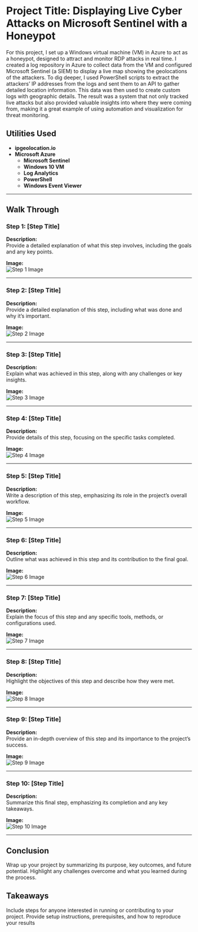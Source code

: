 # Project Title: Displaying Live Cyber Attacks on Microsoft Sentinel with a Honeypot  
For this project, I set up a Windows virtual machine (VM) in Azure to act as a honeypot, designed to attract and monitor RDP attacks in real time. I created a log repository in Azure to collect data from the VM and configured Microsoft Sentinel (a SIEM) to display a live map showing the geolocations of the attackers. To dig deeper, I used PowerShell scripts to extract the attackers’ IP addresses from the logs and sent them to an API to gather detailed location information. This data was then used to create custom logs with geographic details. The result was a system that not only tracked live attacks but also provided valuable insights into where they were coming from, making it a great example of using automation and visualization for threat monitoring.

## Utilities Used
- <b>ipgeolocation.io</b>
- <b>Microsoft Azure</b> 
  - <b>Microsoft Sentinel</b>
  - <b>Windows 10 VM</b>
  - <b>Log Analytics</b>
  - <b>PowerShell</b>
  - <b>Windows Event Viewer</b>


---

## Walk Through  

### Step 1: [Step Title]  
**Description:**  
Provide a detailed explanation of what this step involves, including the goals and any key points.  

**Image:**  
![Step 1 Image](path/to/image1.png)  

---

### Step 2: [Step Title]  
**Description:**  
Provide a detailed explanation of this step, including what was done and why it’s important.  

**Image:**  
![Step 2 Image](path/to/image2.png)  

---

### Step 3: [Step Title]  
**Description:**  
Explain what was achieved in this step, along with any challenges or key insights.  

**Image:**  
![Step 3 Image](path/to/image3.png)  

---

### Step 4: [Step Title]  
**Description:**  
Provide details of this step, focusing on the specific tasks completed.  

**Image:**  
![Step 4 Image](path/to/image4.png)  

---

### Step 5: [Step Title]  
**Description:**  
Write a description of this step, emphasizing its role in the project’s overall workflow.  

**Image:**  
![Step 5 Image](path/to/image5.png)  

---

### Step 6: [Step Title]  
**Description:**  
Outline what was achieved in this step and its contribution to the final goal.  

**Image:**  
![Step 6 Image](path/to/image6.png)  

---

### Step 7: [Step Title]  
**Description:**  
Explain the focus of this step and any specific tools, methods, or configurations used.  

**Image:**  
![Step 7 Image](path/to/image7.png)  

---

### Step 8: [Step Title]  
**Description:**  
Highlight the objectives of this step and describe how they were met.  

**Image:**  
![Step 8 Image](path/to/image8.png)  

---

### Step 9: [Step Title]  
**Description:**  
Provide an in-depth overview of this step and its importance to the project’s success.  

**Image:**  
![Step 9 Image](path/to/image9.png)  

---

### Step 10: [Step Title]  
**Description:**  
Summarize this final step, emphasizing its completion and any key takeaways.  

**Image:**  
![Step 10 Image](path/to/image10.png)  

---

## Conclusion  
Wrap up your project by summarizing its purpose, key outcomes, and future potential. Highlight any challenges overcome and what you learned during the process.  

## Takeaways  
Include steps for anyone interested in running or contributing to your project. Provide setup instructions, prerequisites, and how to reproduce your results
